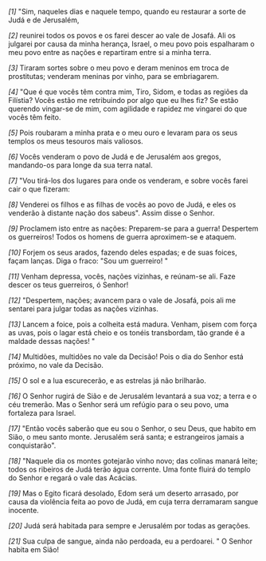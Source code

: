 *[1]* "Sim, naqueles dias e naquele tempo, quando eu restaurar a sorte de Judá e de Jerusalém,

*[2]* reunirei todos os povos e os farei descer ao vale de Josafá. Ali os julgarei por causa da minha herança, Israel, o meu povo pois espalharam o meu povo entre as nações e repartiram entre si a minha terra.

*[3]* Tiraram sortes sobre o meu povo e deram meninos em troca de prostitutas; venderam meninas por vinho, para se embriagarem.

*[4]* "Que é que vocês têm contra mim, Tiro, Sidom, e todas as regiões da Filístia? Vocês estão me retribuindo por algo que eu lhes fiz? Se estão querendo vingar-se de mim, com agilidade e rapidez me vingarei do que vocês têm feito.

*[5]* Pois roubaram a minha prata e o meu ouro e levaram para os seus templos os meus tesouros mais valiosos.

*[6]* Vocês venderam o povo de Judá e de Jerusalém aos gregos, mandando-os para longe da sua terra natal.

*[7]* "Vou tirá-los dos lugares para onde os venderam, e sobre vocês farei cair o que fizeram:

*[8]* Venderei os filhos e as filhas de vocês ao povo de Judá, e eles os venderão à distante nação dos sabeus". Assim disse o Senhor.

*[9]* Proclamem isto entre as nações: Preparem-se para a guerra! Despertem os guerreiros! Todos os homens de guerra aproximem-se e ataquem.

*[10]* Forjem os seus arados, fazendo deles espadas; e de suas foices, façam lanças. Diga o fraco: "Sou um guerreiro! "

*[11]* Venham depressa, vocês, nações vizinhas, e reúnam-se ali. Faze descer os teus guerreiros, ó Senhor!

*[12]* "Despertem, nações; avancem para o vale de Josafá, pois ali me sentarei para julgar todas as nações vizinhas.

*[13]* Lancem a foice, pois a colheita está madura. Venham, pisem com força as uvas, pois o lagar está cheio e os tonéis transbordam, tão grande é a maldade dessas nações! "

*[14]* Multidões, multidões no vale da Decisão! Pois o dia do Senhor está próximo, no vale da Decisão.

*[15]* O sol e a lua escurecerão, e as estrelas já não brilharão.

*[16]* O Senhor rugirá de Sião e de Jerusalém levantará a sua voz; a terra e o céu tremerão. Mas o Senhor será um refúgio para o seu povo, uma fortaleza para Israel.

*[17]* "Então vocês saberão que eu sou o Senhor, o seu Deus, que habito em Sião, o meu santo monte. Jerusalém será santa; e estrangeiros jamais a conquistarão".

*[18]* "Naquele dia os montes gotejarão vinho novo; das colinas manará leite; todos os ribeiros de Judá terão água corrente. Uma fonte fluirá do templo do Senhor e regará o vale das Acácias.

*[19]* Mas o Egito ficará desolado, Edom será um deserto arrasado, por causa da violência feita ao povo de Judá, em cuja terra derramaram sangue inocente.

*[20]* Judá será habitada para sempre e Jerusalém por todas as gerações.

*[21]* Sua culpa de sangue, ainda não perdoada, eu a perdoarei. " O Senhor habita em Sião!

